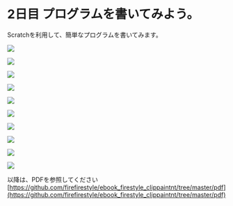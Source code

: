 # 2日目 プログラムを書いてみよう。

Scratchを利用して、簡単なプログラムを書いてみます。

![](/assets/FireStyle_000_02_021.png)

![](/assets/FireStyle_000_02_022.png)

![](/assets/FireStyle_000_02_023.png)

![](/assets/FireStyle_000_02_024.png)

![](/assets/FireStyle_000_02_025.png)

![](/assets/FireStyle_000_02_026.png)

![](/assets/FireStyle_000_02_027.png)

![](/assets/FireStyle_000_02_028.png)

![](/assets/FireStyle_000_02_029.png)

![](/assets/FireStyle_000_02_030.png)


以降は、PDFを参照してください
[https://github.com/firefirestyle/ebook_firestyle_clippaintnt/tree/master/pdf](https://github.com/firefirestyle/ebook_firestyle_clippaintnt/tree/master/pdf)

